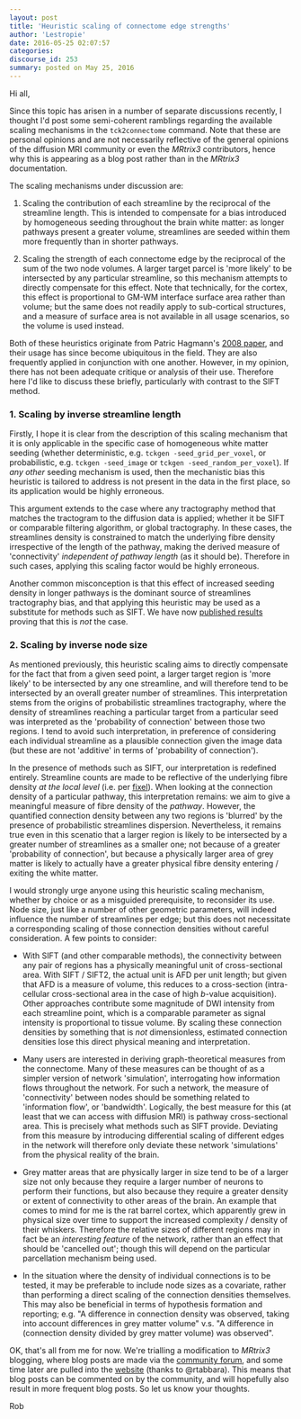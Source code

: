 ```yaml
---
layout: post
title: 'Heuristic scaling of connectome edge strengths'
author: 'Lestropie'
date: 2016-05-25 02:07:57
categories:
discourse_id: 253
summary: posted on May 25, 2016
---
```

Hi all,

Since this topic has arisen in a number of separate discussions recently, I thought I'd post some semi-coherent ramblings regarding the available scaling mechanisms in the `tck2connectome` command. Note that these are personal opinions and are not necessarily reflective of the general opinions of the diffusion MRI community or even the *MRtrix3* contributors, hence why this is appearing as a blog post rather than in the *MRtrix3* documentation.

The scaling mechanisms under discussion are:

1. Scaling the contribution of each streamline by the reciprocal of the streamline length. This is intended to compensate for a bias introduced by homogeneous seeding throughout the brain white matter: as longer pathways present a greater volume, streamlines are seeded within them more frequently than in shorter pathways.

2. Scaling the strength of each connectome edge by the reciprocal of the sum of the two node volumes. A larger target parcel is 'more likely' to be intersected by any particular streamline, so this mechanism attempts to directly compensate for this effect. Note that technically, for the cortex, this effect is proportional to GM-WM interface surface area rather than volume; but the same does not readily apply to sub-cortical structures, and a measure of surface area is not available in all usage scenarios, so the volume is used instead.

Both of these heuristics originate from Patric Hagmann's [2008 paper](http://journals.plos.org/plosbiology/article?id=10.1371/journal.pbio.0060159), and their usage has since become ubiquitous in the field. They are also frequently applied in conjunction with one another. However, in my opinion, there has not been adequate critique or analysis of their use. Therefore here I'd like to discuss these briefly, particularly with contrast to the SIFT method.

### 1. Scaling by inverse streamline length

Firstly, I hope it is clear from the description of this scaling mechanism that it is only applicable in the specific case of homogeneous white matter seeding (whether deterministic, e.g. `tckgen -seed_grid_per_voxel`, or probabilistic, e.g. `tckgen -seed_image` or `tckgen -seed_random_per_voxel`). If *any other* seeding mechanism is used, then the mechanistic bias this heuristic is tailored to address is not present in the data in the first place, so its application would be highly erroneous.

This argument extends to the case where any tractography method that matches the tractogram to the diffusion data is applied; whether it be SIFT or comparable filtering algorithm, or global tractography. In these cases, the streamlines density is constrained to match the underlying fibre density irrespective of the length of the pathway, making the derived measure of 'connectivity' *independent of pathway length* (as it should be). Therefore in such cases, applying this scaling factor would be highly erroneous.

Another common misconception is that this effect of increased seeding density in longer pathways is the dominant source of streamlines tractography bias, and that applying this heuristic may be used as a substitute for methods such as SIFT. We have now [published results](http://www.sciencedirect.com/science/article/pii/S1053811916301677) proving that this is *not* the case.

### 2. Scaling by inverse node size

As mentioned previously, this heuristic scaling aims to directly compensate for the fact that from a given seed point, a larger target region is 'more likely' to be intersected by any one streamline, and will therefore tend to be intersected by an overall greater number of streamlines. This interpretation stems from the origins of probabilistic streamlines tractography, where the density of streamlines reaching a particular target from a particular seed was interpreted as the 'probability of connection' between those two regions. I tend to avoid such interpretation, in preference of considering each individual streamline as a plausible connection given the image data (but these are not 'additive' in terms of 'probability of connection').

In the presence of methods such as SIFT, our interpretation is redefined entirely. Streamline counts are made to be reflective of the underlying fibre density *at the local level* (i.e. per [fixel](http://mrtrix.readthedocs.io/en/latest/concepts/dixels_fixels.html)). When looking at the connection density of a particular pathway, this interpretation remains: we aim to give a meaningful measure of fibre density of the *pathway*. However, the quantified connection density between any two regions is 'blurred' by the presence of probabilistic streamlines dispersion. Nevertheless, it remains true even in this scenatio that a larger region is likely to be intersected by a greater number of streamlines as a smaller one; not because of a greater 'probability of connection', but because a physically larger area of grey matter is likely to actually have a greater physical fibre density entering / exiting the white matter.

I would strongly urge anyone using this heuristic scaling mechanism, whether by choice or as a misguided prerequisite, to reconsider its use. Node size, just like a number of other geometric parameters, will indeed influence the number of streamlines per edge; but this does not necessitate a corresponding scaling of those connection densities without careful consideration. A few points to consider:

- With SIFT (and other comparable methods), the connectivity between any pair of regions has a physically meaningful unit of cross-sectional area. With SIFT / SIFT2, the actual unit is AFD per unit length; but given that AFD is a measure of volume, this reduces to a cross-section (intra-cellular cross-sectional area in the case of high *b*-value acquisition). Other approaches contribute some magnitude of DWI intensity from each streamline point, which is a comparable parameter as signal intensity is proportional to tissue volume. By scaling these connection densities by something that is *not* dimensionless, estimated connection densities lose this direct physical meaning and interpretation.

- Many users are interested in deriving graph-theoretical measures from the connectome. Many of these measures can be thought of as a simpler version of network 'simulation', interrogating how information flows throughout the network. For such a network, the measure of 'connectivity' between nodes should be something related to 'information flow', or 'bandwidth'. Logically, the best measure for this (at least that we can access with diffusion MRI) is pathway cross-sectional area. This is precisely what methods such as SIFT provide. Deviating from this measure by introducing differential scaling of different edges in the network will therefore only deviate these network 'simulations' from the physical reality of the brain.

- Grey matter areas that are physically larger in size tend to be of a larger size not only because they require a larger number of neurons to perform their functions, but also because they require a greater density or extent of connectivity to other areas of the brain. An example that comes to mind for me is the rat barrel cortex, which apparently grew in physical size over time to support the increased complexity / density of their whiskers. Therefore the relative sizes of different regions may in fact be an *interesting feature* of the network, rather than an effect that should be 'cancelled out'; though this will depend on the particular parcellation mechanism being used.

- In the situation where the density of individual connections is to be tested, it may be preferable to include node sizes as a covariate, rather than performing a direct scaling of the connection densities themselves. This may also be beneficial in terms of hypothesis formation and reporting; e.g. "A difference in connection density was observed, taking into account differences in grey matter volume" v.s. "A difference in (connection density divided by grey matter volume) was observed".

OK, that's all from me for now. We're trialling a modification to *MRtrix3* blogging, where blog posts are made via the [community forum](http://community.mrtrix.org/c/annoucements), and some time later are pulled into the [website](http://www.mrtrix.org/blog/) (thanks to @rtabbara). This means that blog posts can be commented on by the community, and will hopefully also result in more frequent blog posts. So let us know your thoughts.

Rob
            